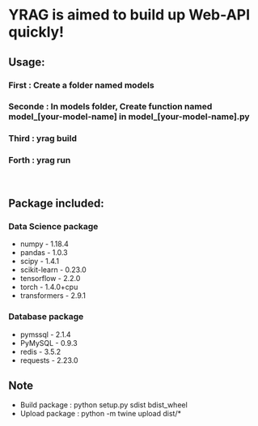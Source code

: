 # YRAG is aimed to build up Web-API quickly!

## Usage:
### First : Create a folder named <b>models</b>
### Seconde : In models folder, Create function named <b>model_[your-model-name]</b> in <b>model_[your-model-name].py</b> 
### Third : yrag build
### Forth : yrag run   
<br/>

## Package included: 
### Data Science package
- numpy            -      1.18.4
- pandas           -     1.0.3
- scipy            -      1.4.1
- scikit-learn     -      0.23.0
- tensorflow       -      2.2.0
- torch            -      1.4.0+cpu
- transformers     -      2.9.1

### Database package
- pymssql          -      2.1.4
- PyMySQL          -      0.9.3
- redis            -      3.5.2
- requests         -      2.23.0


## Note
- Build package : python setup.py sdist bdist_wheel
- Upload package : python -m twine upload dist/*   
